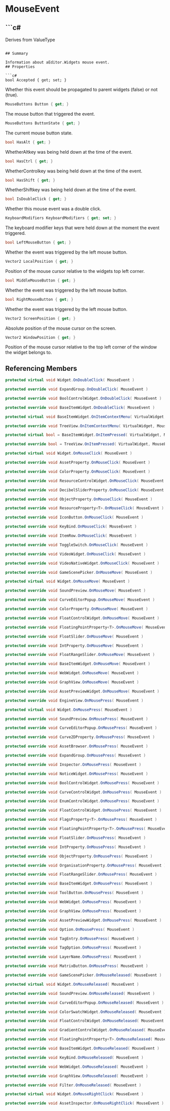 # MouseEvent

## ```c#
Derives from ValueType
```

## Summary

Information about aEditor.Widgets mouse event.
## Properties

```c#
bool Accepted { get; set; } 
```
Whether this event should be propagated to parent widgets (false) or not (true).
```c#
MouseButtons Button { get; } 
```
The mouse button that triggered the event.
```c#
MouseButtons ButtonState { get; } 
```
The current mouse button state.
```c#
bool HasAlt { get; } 
```
WhetherAltkey was being held down at the time of the event.
```c#
bool HasCtrl { get; } 
```
WhetherControlkey was being held down at the time of the event.
```c#
bool HasShift { get; } 
```
WhetherShiftkey was being held down at the time of the event.
```c#
bool IsDoubleClick { get; } 
```
Whether this mouse event was a double click.
```c#
KeyboardModifiers KeyboardModifiers { get; set; } 
```
The keyboard modifier keys that were held down at the moment the event triggered.
```c#
bool LeftMouseButton { get; } 
```
Whether the event was triggered by the left mouse button.
```c#
Vector2 LocalPosition { get; } 
```
Position of the mouse cursor relative to the widgets top left corner.
```c#
bool MiddleMouseButton { get; } 
```
Whether the event was triggered by the left mouse button.
```c#
bool RightMouseButton { get; } 
```
Whether the event was triggered by the left mouse button.
```c#
Vector2 ScreenPosition { get; } 
```
Absolute position of the mouse cursor on the screen.
```c#
Vector2 WindowPosition { get; } 
```
Position of the mouse cursor relative to the top left corner of the window the widget belongs to.
## Referencing Members

```c#
protected virtual void Widget.OnDoubleClick( MouseEvent ) 
```
```c#
protected override void ExpandGroup.OnDoubleClick( MouseEvent ) 
```
```c#
protected override void BoolControlWidget.OnDoubleClick( MouseEvent ) 
```
```c#
protected override void BaseItemWidget.OnDoubleClick( MouseEvent ) 
```
```c#
protected virtual void BaseItemWidget.OnItemContextMenu( VirtualWidget, MouseEvent ) 
```
```c#
protected override void TreeView.OnItemContextMenu( VirtualWidget, MouseEvent ) 
```
```c#
protected virtual bool = BaseItemWidget.OnItemPressed( VirtualWidget, MouseEvent ) 
```
```c#
protected override bool = TreeView.OnItemPressed( VirtualWidget, MouseEvent ) 
```
```c#
protected virtual void Widget.OnMouseClick( MouseEvent ) 
```
```c#
protected override void AssetProperty.OnMouseClick( MouseEvent ) 
```
```c#
protected override void ColorProperty.OnMouseClick( MouseEvent ) 
```
```c#
protected override void ResourceControlWidget.OnMouseClick( MouseEvent ) 
```
```c#
protected override void DecibelSliderProperty.OnMouseClick( MouseEvent ) 
```
```c#
protected override void ObjectProperty.OnMouseClick( MouseEvent ) 
```
```c#
protected override void ResourceProperty<T>.OnMouseClick( MouseEvent ) 
```
```c#
protected override void IconButton.OnMouseClick( MouseEvent ) 
```
```c#
protected override void KeyBind.OnMouseClick( MouseEvent ) 
```
```c#
protected override void ItemRow.OnMouseClick( MouseEvent ) 
```
```c#
protected override void ToggleSwitch.OnMouseClick( MouseEvent ) 
```
```c#
protected override void VideoWidget.OnMouseClick( MouseEvent ) 
```
```c#
protected override void VideoNativeWidget.OnMouseClick( MouseEvent ) 
```
```c#
protected override void GameScenePicker.OnMouseMove( MouseEvent ) 
```
```c#
protected virtual void Widget.OnMouseMove( MouseEvent ) 
```
```c#
protected override void SoundPreview.OnMouseMove( MouseEvent ) 
```
```c#
protected override void CurveEditorPopup.OnMouseMove( MouseEvent ) 
```
```c#
protected override void ColorProperty.OnMouseMove( MouseEvent ) 
```
```c#
protected override void FloatControlWidget.OnMouseMove( MouseEvent ) 
```
```c#
protected override void FloatingPointProperty<T>.OnMouseMove( MouseEvent ) 
```
```c#
protected override void FloatSlider.OnMouseMove( MouseEvent ) 
```
```c#
protected override void IntProperty.OnMouseMove( MouseEvent ) 
```
```c#
protected override void FloatRangeSlider.OnMouseMove( MouseEvent ) 
```
```c#
protected override void BaseItemWidget.OnMouseMove( MouseEvent ) 
```
```c#
protected override void WebWidget.OnMouseMove( MouseEvent ) 
```
```c#
protected override void GraphView.OnMouseMove( MouseEvent ) 
```
```c#
protected override void AssetPreviewWidget.OnMouseMove( MouseEvent ) 
```
```c#
protected override void EngineView.OnMousePress( MouseEvent ) 
```
```c#
protected virtual void Widget.OnMousePress( MouseEvent ) 
```
```c#
protected override void SoundPreview.OnMousePress( MouseEvent ) 
```
```c#
protected override void CurveEditorPopup.OnMousePress( MouseEvent ) 
```
```c#
protected override void Curve2DProperty.OnMousePress( MouseEvent ) 
```
```c#
protected override void AssetBrowser.OnMousePress( MouseEvent ) 
```
```c#
protected override void ExpandGroup.OnMousePress( MouseEvent ) 
```
```c#
protected override void Inspector.OnMousePress( MouseEvent ) 
```
```c#
protected override void NoticeWidget.OnMousePress( MouseEvent ) 
```
```c#
protected override void BoolControlWidget.OnMousePress( MouseEvent ) 
```
```c#
protected override void CurveControlWidget.OnMousePress( MouseEvent ) 
```
```c#
protected override void EnumControlWidget.OnMousePress( MouseEvent ) 
```
```c#
protected override void FloatControlWidget.OnMousePress( MouseEvent ) 
```
```c#
protected override void FlagsProperty<T>.OnMousePress( MouseEvent ) 
```
```c#
protected override void FloatingPointProperty<T>.OnMousePress( MouseEvent ) 
```
```c#
protected override void FloatSlider.OnMousePress( MouseEvent ) 
```
```c#
protected override void IntProperty.OnMousePress( MouseEvent ) 
```
```c#
protected override void ObjectProperty.OnMousePress( MouseEvent ) 
```
```c#
protected override void OrganisationProperty.OnMousePress( MouseEvent ) 
```
```c#
protected override void FloatRangeSlider.OnMousePress( MouseEvent ) 
```
```c#
protected override void BaseItemWidget.OnMousePress( MouseEvent ) 
```
```c#
protected override void ToolButton.OnMousePress( MouseEvent ) 
```
```c#
protected override void WebWidget.OnMousePress( MouseEvent ) 
```
```c#
protected override void GraphView.OnMousePress( MouseEvent ) 
```
```c#
protected override void AssetPreviewWidget.OnMousePress( MouseEvent ) 
```
```c#
protected override void Option.OnMousePress( MouseEvent ) 
```
```c#
protected override void TagEntry.OnMousePress( MouseEvent ) 
```
```c#
protected override void TagOption.OnMousePress( MouseEvent ) 
```
```c#
protected override void LayerName.OnMousePress( MouseEvent ) 
```
```c#
protected override void MatrixButton.OnMousePress( MouseEvent ) 
```
```c#
protected override void GameScenePicker.OnMouseReleased( MouseEvent ) 
```
```c#
protected virtual void Widget.OnMouseReleased( MouseEvent ) 
```
```c#
protected override void SoundPreview.OnMouseReleased( MouseEvent ) 
```
```c#
protected override void CurveEditorPopup.OnMouseReleased( MouseEvent ) 
```
```c#
protected override void ColorSwatchWidget.OnMouseReleased( MouseEvent ) 
```
```c#
protected override void FloatControlWidget.OnMouseReleased( MouseEvent ) 
```
```c#
protected override void GradientControlWidget.OnMouseReleased( MouseEvent ) 
```
```c#
protected override void FloatingPointProperty<T>.OnMouseReleased( MouseEvent ) 
```
```c#
protected override void BaseItemWidget.OnMouseReleased( MouseEvent ) 
```
```c#
protected override void KeyBind.OnMouseReleased( MouseEvent ) 
```
```c#
protected override void WebWidget.OnMouseReleased( MouseEvent ) 
```
```c#
protected override void GraphView.OnMouseReleased( MouseEvent ) 
```
```c#
protected override void Filter.OnMouseReleased( MouseEvent ) 
```
```c#
protected virtual void Widget.OnMouseRightClick( MouseEvent ) 
```
```c#
protected override void AssetInspector.OnMouseRightClick( MouseEvent ) 
```
